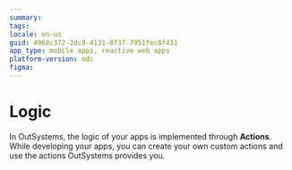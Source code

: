 ```yaml
---
summary:
tags:
locale: en-us
guid: 4968c372-2dc8-4131-8f37-7951fec8f431
app_type: mobile apps, reactive web apps
platform-version: odc
figma:
---
```


# Logic

In OutSystems, the logic of your apps is implemented through **Actions**. While developing your apps, you can create your own custom actions and use the actions OutSystems provides you.